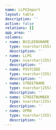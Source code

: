 ```yaml
---
name: LLPGImport
layout: table
description: ''
active: false
relations: []
app_area: ''
columns:
- name: BUILDINGNAME
  type: nvarchar(255)
  description: ''
- name: LLPG
  type: nvarchar(255)
  description: ''
- name: POSTCODE
  type: nvarchar(255)
  description: ''
- name: STREETNAME
  type: nvarchar(255)
  description: ''
- name: STREETNUMBER
  type: nvarchar(255)
  description: ''
- name: UPRN
  type: nvarchar(255)
  description: ''
---
```


